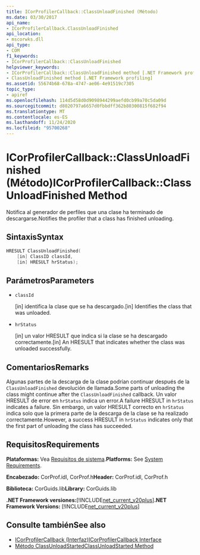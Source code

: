 ```yaml
---
title: ICorProfilerCallback::ClassUnloadFinished (Método)
ms.date: 03/30/2017
api_name:
- ICorProfilerCallback.ClassUnloadFinished
api_location:
- mscorwks.dll
api_type:
- COM
f1_keywords:
- ICorProfilerCallback::ClassUnloadFinished
helpviewer_keywords:
- ICorProfilerCallback::ClassUnloadFinished method [.NET Framework profiling]
- ClassUnloadFinished method [.NET Framework profiling]
ms.assetid: 55674b68-678a-4747-ae06-4e91519c7305
topic_type:
- apiref
ms.openlocfilehash: 114d5d58d0d9098944299aefd0cb99a70c5da09d
ms.sourcegitcommit: d8020797a6657d0fbbdff362b80300815f682f94
ms.translationtype: MT
ms.contentlocale: es-ES
ms.lasthandoff: 11/24/2020
ms.locfileid: "95700268"
---
```

# <a name="icorprofilercallbackclassunloadfinished-method"></a><span data-ttu-id="3a2c7-102">ICorProfilerCallback::ClassUnloadFinished (Método)</span><span class="sxs-lookup"><span data-stu-id="3a2c7-102">ICorProfilerCallback::ClassUnloadFinished Method</span></span>

<span data-ttu-id="3a2c7-103">Notifica al generador de perfiles que una clase ha terminado de descargarse.</span><span class="sxs-lookup"><span data-stu-id="3a2c7-103">Notifies the profiler that a class has finished unloading.</span></span>  
  
## <a name="syntax"></a><span data-ttu-id="3a2c7-104">Sintaxis</span><span class="sxs-lookup"><span data-stu-id="3a2c7-104">Syntax</span></span>  
  
```cpp  
HRESULT ClassUnloadFinished(  
    [in] ClassID classId,  
    [in] HRESULT hrStatus);  
```  
  
## <a name="parameters"></a><span data-ttu-id="3a2c7-105">Parámetros</span><span class="sxs-lookup"><span data-stu-id="3a2c7-105">Parameters</span></span>

- `classId`

  <span data-ttu-id="3a2c7-106">\[in] identifica la clase que se ha descargado.</span><span class="sxs-lookup"><span data-stu-id="3a2c7-106">\[in] Identifies the class that was unloaded.</span></span>

- `hrStatus`

  <span data-ttu-id="3a2c7-107">\[in] un valor HRESULT que indica si la clase se ha descargado correctamente.</span><span class="sxs-lookup"><span data-stu-id="3a2c7-107">\[in] An HRESULT that indicates whether the class was unloaded successfully.</span></span>
  
## <a name="remarks"></a><span data-ttu-id="3a2c7-108">Comentarios</span><span class="sxs-lookup"><span data-stu-id="3a2c7-108">Remarks</span></span>  

 <span data-ttu-id="3a2c7-109">Algunas partes de la descarga de la clase podrían continuar después de la `ClassUnloadFinished` devolución de llamada.</span><span class="sxs-lookup"><span data-stu-id="3a2c7-109">Some parts of unloading the class might continue after the `ClassUnloadFinished` callback.</span></span> <span data-ttu-id="3a2c7-110">Un valor HRESULT de error en `hrStatus` indica un error.</span><span class="sxs-lookup"><span data-stu-id="3a2c7-110">A failure HRESULT in `hrStatus` indicates a failure.</span></span> <span data-ttu-id="3a2c7-111">Sin embargo, un valor HRESULT correcto en `hrStatus` indica solo que la primera parte de la descarga de la clase se ha realizado correctamente.</span><span class="sxs-lookup"><span data-stu-id="3a2c7-111">However, a success HRESULT in `hrStatus` indicates only that the first part of unloading the class has succeeded.</span></span>  
  
## <a name="requirements"></a><span data-ttu-id="3a2c7-112">Requisitos</span><span class="sxs-lookup"><span data-stu-id="3a2c7-112">Requirements</span></span>  

 <span data-ttu-id="3a2c7-113">**Plataformas:** Vea [Requisitos de sistema](../../get-started/system-requirements.md).</span><span class="sxs-lookup"><span data-stu-id="3a2c7-113">**Platforms:** See [System Requirements](../../get-started/system-requirements.md).</span></span>  
  
 <span data-ttu-id="3a2c7-114">**Encabezado:** CorProf.idl, CorProf.h</span><span class="sxs-lookup"><span data-stu-id="3a2c7-114">**Header:** CorProf.idl, CorProf.h</span></span>  
  
 <span data-ttu-id="3a2c7-115">**Biblioteca:** CorGuids.lib</span><span class="sxs-lookup"><span data-stu-id="3a2c7-115">**Library:** CorGuids.lib</span></span>  
  
 <span data-ttu-id="3a2c7-116">**.NET Framework versiones:**[!INCLUDE[net_current_v20plus](../../../../includes/net-current-v20plus-md.md)]</span><span class="sxs-lookup"><span data-stu-id="3a2c7-116">**.NET Framework Versions:** [!INCLUDE[net_current_v20plus](../../../../includes/net-current-v20plus-md.md)]</span></span>  
  
## <a name="see-also"></a><span data-ttu-id="3a2c7-117">Consulte también</span><span class="sxs-lookup"><span data-stu-id="3a2c7-117">See also</span></span>

- [<span data-ttu-id="3a2c7-118">ICorProfilerCallback (Interfaz)</span><span class="sxs-lookup"><span data-stu-id="3a2c7-118">ICorProfilerCallback Interface</span></span>](icorprofilercallback-interface.md)
- [<span data-ttu-id="3a2c7-119">Método ClassUnloadStarted</span><span class="sxs-lookup"><span data-stu-id="3a2c7-119">ClassUnloadStarted Method</span></span>](icorprofilercallback-classunloadstarted-method.md)
